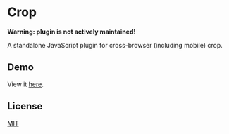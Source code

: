 Crop
====

**Warning: plugin is not actively maintained!**

A standalone JavaScript plugin for cross-browser (including mobile) crop.

Demo
----

View it [here](http://cdn.rawgit.com/Cinamonas/crop/master/demo.html).

License
-------

[MIT](http://opensource.org/licenses/mit-license.php)
